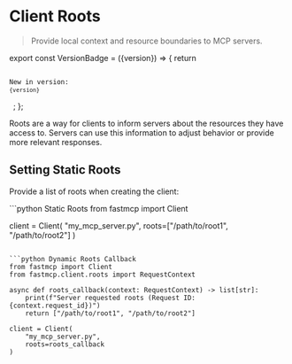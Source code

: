 # Client Roots

> Provide local context and resource boundaries to MCP servers.

export const VersionBadge = ({version}) => {
  return <code className="version-badge-container">
            <p className="version-badge">
                <span className="version-badge-label">New in version:</span>
                <code className="version-badge-version">{version}</code>
            </p>
        </code>;
};

<VersionBadge version="2.0.0" />

Roots are a way for clients to inform servers about the resources they have access to. Servers can use this information to adjust behavior or provide more relevant responses.

## Setting Static Roots

Provide a list of roots when creating the client:

<CodeGroup>
  ```python Static Roots
  from fastmcp import Client

  client = Client(
      "my_mcp_server.py",
      roots=["/path/to/root1", "/path/to/root2"]
  )
  ```

  ```python Dynamic Roots Callback
  from fastmcp import Client
  from fastmcp.client.roots import RequestContext

  async def roots_callback(context: RequestContext) -> list[str]:
      print(f"Server requested roots (Request ID: {context.request_id})")
      return ["/path/to/root1", "/path/to/root2"]

  client = Client(
      "my_mcp_server.py",
      roots=roots_callback
  )
  ```
</CodeGroup>